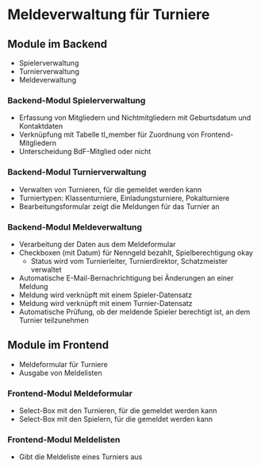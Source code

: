 # Meldeverwaltung für Turniere

## Module im Backend

* Spielerverwaltung
* Turnierverwaltung
* Meldeverwaltung

### Backend-Modul Spielerverwaltung

* Erfassung von Mitgliedern und Nichtmitgliedern mit Geburtsdatum und Kontaktdaten
* Verknüpfung mit Tabelle tl_member für Zuordnung von Frontend-Mitgliedern
* Unterscheidung BdF-Mitglied oder nicht

### Backend-Modul Turnierverwaltung

* Verwalten von Turnieren, für die gemeldet werden kann
* Turniertypen: Klassenturniere, Einladungsturniere, Pokalturniere
* Bearbeitungsformular zeigt die Meldungen für das Turnier an

### Backend-Modul Meldeverwaltung

* Verarbeitung der Daten aus dem Meldeformular
* Checkboxen (mit Datum) für Nenngeld bezahlt, Spielberechtigung okay
	* Status wird vom Turnierleiter, Turnierdirektor, Schatzmeister verwaltet
* Automatische E-Mail-Bernachrichtigung bei Änderungen an einer Meldung
* Meldung wird verknüpft mit einem Spieler-Datensatz
* Meldung wird verknüpft mit einem Turnier-Datensatz
* Automatische Prüfung, ob der meldende Spieler berechtigt ist, an dem Turnier teilzunehmen

## Module im Frontend

* Meldeformular für Turniere
* Ausgabe von Meldelisten

### Frontend-Modul Meldeformular

* Select-Box mit den Turnieren, für die gemeldet werden kann
* Select-Box mit den Spielern, für die gemeldet werden kann

### Frontend-Modul Meldelisten

* Gibt die Meldeliste eines Turniers aus
